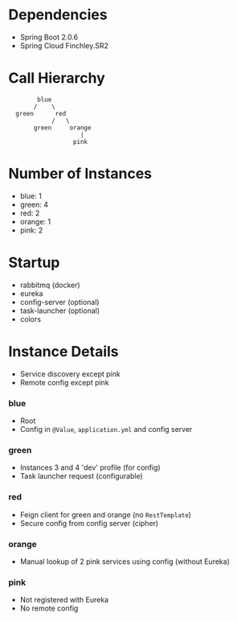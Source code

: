 
# Dependencies

* Spring Boot 2.0.6
* Spring Cloud Finchley.SR2

# Call Hierarchy

            blue
           /    \
      green      red
                /   \
           green     orange
                        |
                      pink
           

# Number of Instances

* blue: 1
* green: 4
* red: 2
* orange: 1
* pink: 2

# Startup

* rabbitmq (docker)
* eureka
* config-server (optional)
* task-launcher (optional)
* colors

# Instance Details

* Service discovery except pink
* Remote config except pink

### blue

* Root
* Config in `@Value`, `application.yml` and config server

### green

* Instances 3 and 4 'dev' profile (for config)
* Task launcher request (configurable)

### red

* Feign client for green and orange (no `RestTemplate`)
* Secure config from config server (cipher)

### orange

* Manual lookup of 2 pink services using config (without Eureka)

### pink

* Not registered with Eureka
* No remote config